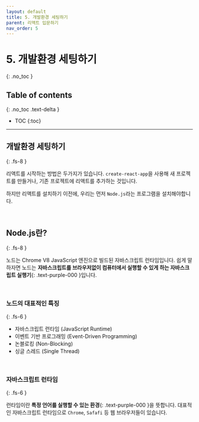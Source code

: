 ```yaml
---
layout: default
title: 5. 개발환경 세팅하기
parent: 리액트 입문하기
nav_order: 5
---
```


# 5. 개발환경 세팅하기
{: .no_toc }

## Table of contents
{: .no_toc .text-delta }

- TOC
{:toc}

---

## 개발환경 세팅하기
{: .fs-8 }

리액트를 시작하는 방법은 두가지가 있습니다. `create-react-app`을 사용해 새 프로젝트를 만들거나, 기존 프로젝트에 리액트를 추가하는 것입니다.

하지만 리액트를 설치하기 이전에, 우리는 먼저 `Node.js`라는 프로그램을 설치해야합니다.

 &nbsp;

## Node.js란?
{: .fs-8 }

노드는 Chrome V8 JavaScript 엔진으로 빌드된 자바스크립트 런타임입니다. 쉽게 말하자면 노드는 **자바스크립트를 브라우저없이 컴퓨터에서 실행할 수 있게 하는 자바스크립트 실행기**{: .text-purple-000 }입니다.

 &nbsp;

### 노드의 대표적인 특징
{: .fs-6 }

- 자바스크립트 런타임 (JavaScript Runtime)
- 이벤트 기반 프로그래밍 (Event-Driven Programming)
- 논블로킹 (Non-Blocking)
- 싱글 스레드 (Single Thread)

 &nbsp;

### 자바스크립트 런타임
{: .fs-6 }

런타임이란 **특정 언어를 실행할 수 있는 환경**{: .text-purple-000 }을 뜻합니다. 대표적인 자바스크립트 런타임으로 `Chrome`, `Safafi` 등 웹 브라우저들이 있습니다.